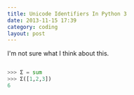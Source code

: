```yaml
---
title: Unicode Identifiers In Python 3
date: 2013-11-15 17:39
category: coding
layout: post
---
```


I'm not sure what I think about this.

```python

>>> Σ = sum
>>> Σ([1,2,3])
6
```
